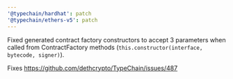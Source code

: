 ```yaml
---
'@typechain/hardhat': patch
'@typechain/ethers-v5': patch
---
```


Fixed generated contract factory constructors to accept 3 parameters when called from ContractFactory methods
(`this.constructor(interface, bytecode, signer)`).

Fixes https://github.com/dethcrypto/TypeChain/issues/487
